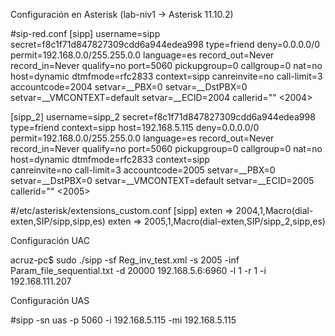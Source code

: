 Configuración en Asterisk
(lab-niv1 → Asterisk 11.10.2)

#sip-red.conf
[sipp]
username=sipp
secret=f8c1f71d847827309cdd6a944edea998
type=friend
deny=0.0.0.0/0
permit=192.168.0.0/255.255.0.0
language=es
record_out=Never
record_in=Never
qualify=no
port=5060
pickupgroup=0
callgroup=0
nat=no
host=dynamic
dtmfmode=rfc2833
context=sipp
canreinvite=no
call-limit=3
accountcode=2004
setvar=__PBX=0
setvar=__DstPBX=0
setvar=__VMCONTEXT=default
setvar=__ECID=2004
callerid="" <2004>

[sipp_2]
username=sipp_2
secret=f8c1f71d847827309cdd6a944edea998
type=friend
context=sipp
host=192.168.5.115
deny=0.0.0.0/0
permit=192.168.0.0/255.255.0.0
language=es
record_out=Never
record_in=Never
qualify=no
port=5060
pickupgroup=0
callgroup=0
nat=no
host=dynamic
dtmfmode=rfc2833
context=sipp    
canreinvite=no
call-limit=3
accountcode=2005
setvar=__PBX=0
setvar=__DstPBX=0
setvar=__VMCONTEXT=default
setvar=__ECID=2005
callerid="" <2005>

#/etc/asterisk/extensions_custom.conf 
[sipp]
exten => 2004,1,Macro(dial-exten,SIP/sipp,sipp,es)
exten => 2005,1,Macro(dial-exten,SIP/sipp_2,sipp,es)



Configuración UAC

acruz-pc$ sudo ./sipp -sf Reg_inv_test.xml -s 2005 -inf Param_file_sequential.txt -d 20000 192.168.5.6:6960 -l 1 -r 1 -i 192.168.111.207

Configuración UAS

#sipp -sn uas -p 5060 -i 192.168.5.115 -mi 192.168.5.115

